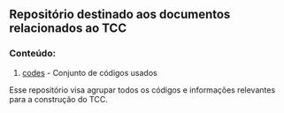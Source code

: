 ## Repositório destinado aos documentos relacionados ao TCC

### Conteúdo:
1. [codes](codes) - Conjunto de códigos usados

Esse repositório visa agrupar todos os códigos e informações relevantes para a construção do TCC.
